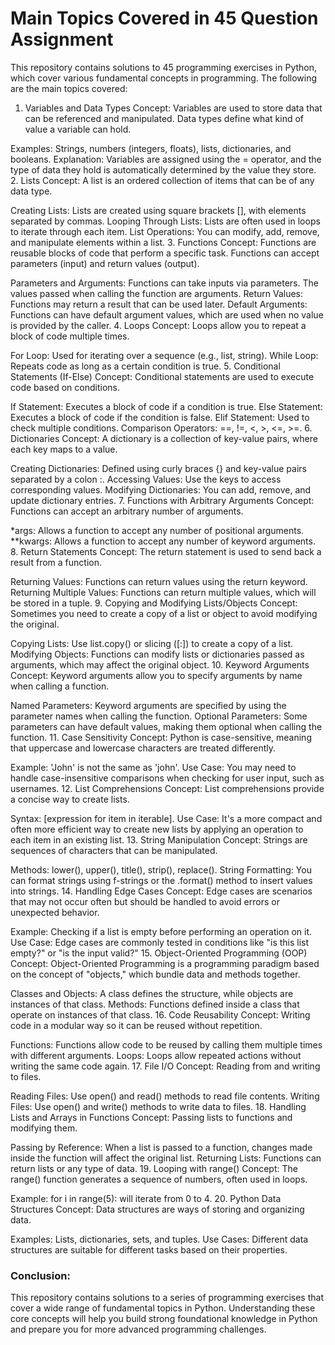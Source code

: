 # Main Topics Covered in 45 Question Assignment
This repository contains solutions to 45 programming exercises in Python, which cover various fundamental concepts in programming. The following are the main topics covered:

1. Variables and Data Types
Concept: Variables are used to store data that can be referenced and manipulated. Data types define what kind of value a variable can hold.

Examples: Strings, numbers (integers, floats), lists, dictionaries, and booleans.
Explanation: Variables are assigned using the = operator, and the type of data they hold is automatically determined by the value they store.
2. Lists
Concept: A list is an ordered collection of items that can be of any data type.

Creating Lists: Lists are created using square brackets [], with elements separated by commas.
Looping Through Lists: Lists are often used in loops to iterate through each item.
List Operations: You can modify, add, remove, and manipulate elements within a list.
3. Functions
Concept: Functions are reusable blocks of code that perform a specific task. Functions can accept parameters (input) and return values (output).

Parameters and Arguments: Functions can take inputs via parameters. The values passed when calling the function are arguments.
Return Values: Functions may return a result that can be used later.
Default Arguments: Functions can have default argument values, which are used when no value is provided by the caller.
4. Loops
Concept: Loops allow you to repeat a block of code multiple times.

For Loop: Used for iterating over a sequence (e.g., list, string).
While Loop: Repeats code as long as a certain condition is true.
5. Conditional Statements (If-Else)
Concept: Conditional statements are used to execute code based on conditions.

If Statement: Executes a block of code if a condition is true.
Else Statement: Executes a block of code if the condition is false.
Elif Statement: Used to check multiple conditions.
Comparison Operators: ==, !=, <, >, <=, >=.
6. Dictionaries
Concept: A dictionary is a collection of key-value pairs, where each key maps to a value.

Creating Dictionaries: Defined using curly braces {} and key-value pairs separated by a colon :.
Accessing Values: Use the keys to access corresponding values.
Modifying Dictionaries: You can add, remove, and update dictionary entries.
7. Functions with Arbitrary Arguments
Concept: Functions can accept an arbitrary number of arguments.

*args: Allows a function to accept any number of positional arguments.
**kwargs: Allows a function to accept any number of keyword arguments.
8. Return Statements
Concept: The return statement is used to send back a result from a function.

Returning Values: Functions can return values using the return keyword.
Returning Multiple Values: Functions can return multiple values, which will be stored in a tuple.
9. Copying and Modifying Lists/Objects
Concept: Sometimes you need to create a copy of a list or object to avoid modifying the original.

Copying Lists: Use list.copy() or slicing ([:]) to create a copy of a list.
Modifying Objects: Functions can modify lists or dictionaries passed as arguments, which may affect the original object.
10. Keyword Arguments
Concept: Keyword arguments allow you to specify arguments by name when calling a function.

Named Parameters: Keyword arguments are specified by using the parameter names when calling the function.
Optional Parameters: Some parameters can have default values, making them optional when calling the function.
11. Case Sensitivity
Concept: Python is case-sensitive, meaning that uppercase and lowercase characters are treated differently.

Example: 'John' is not the same as 'john'.
Use Case: You may need to handle case-insensitive comparisons when checking for user input, such as usernames.
12. List Comprehensions
Concept: List comprehensions provide a concise way to create lists.

Syntax: [expression for item in iterable].
Use Case: It's a more compact and often more efficient way to create new lists by applying an operation to each item in an existing list.
13. String Manipulation
Concept: Strings are sequences of characters that can be manipulated.

Methods: lower(), upper(), title(), strip(), replace().
String Formatting: You can format strings using f-strings or the .format() method to insert values into strings.
14. Handling Edge Cases
Concept: Edge cases are scenarios that may not occur often but should be handled to avoid errors or unexpected behavior.

Example: Checking if a list is empty before performing an operation on it.
Use Case: Edge cases are commonly tested in conditions like "is this list empty?" or "is the input valid?"
15. Object-Oriented Programming (OOP)
Concept: Object-Oriented Programming is a programming paradigm based on the concept of "objects," which bundle data and methods together.

Classes and Objects: A class defines the structure, while objects are instances of that class.
Methods: Functions defined inside a class that operate on instances of that class.
16. Code Reusability
Concept: Writing code in a modular way so it can be reused without repetition.

Functions: Functions allow code to be reused by calling them multiple times with different arguments.
Loops: Loops allow repeated actions without writing the same code again.
17. File I/O
Concept: Reading from and writing to files.

Reading Files: Use open() and read() methods to read file contents.
Writing Files: Use open() and write() methods to write data to files.
18. Handling Lists and Arrays in Functions
Concept: Passing lists to functions and modifying them.

Passing by Reference: When a list is passed to a function, changes made inside the function will affect the original list.
Returning Lists: Functions can return lists or any type of data.
19. Looping with range()
Concept: The range() function generates a sequence of numbers, often used in loops.

Example: for i in range(5): will iterate from 0 to 4.
20. Python Data Structures
Concept: Data structures are ways of storing and organizing data.

Examples: Lists, dictionaries, sets, and tuples.
Use Cases: Different data structures are suitable for different tasks based on their properties.
### Conclusion:
This repository contains solutions to a series of programming exercises that cover a wide range of fundamental topics in Python. Understanding these core concepts will help you build strong foundational knowledge in Python and prepare you for more advanced programming challenges.